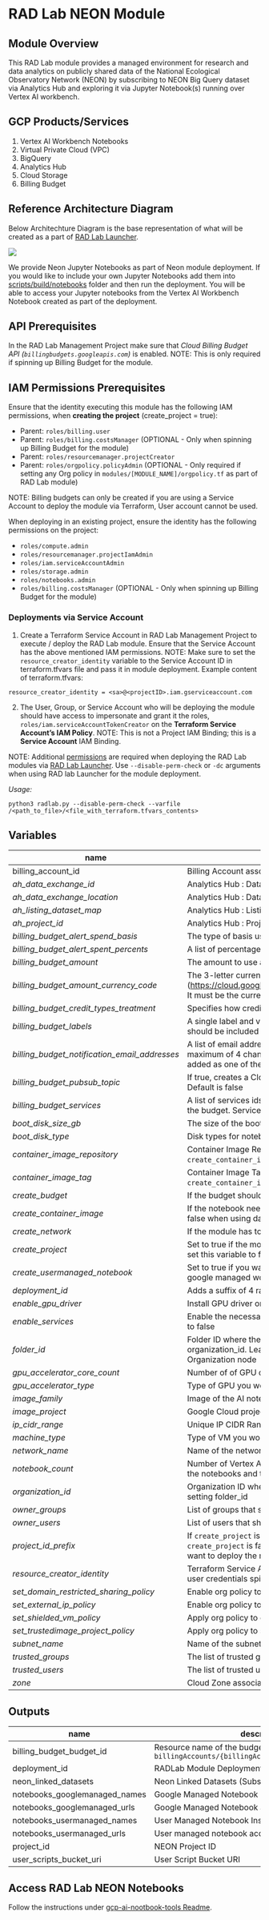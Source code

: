 # RAD Lab NEON Module

## Module Overview

This RAD Lab module provides a managed environment for research and data analytics on publicly shared data of the National Ecological Observatory Network (NEON) by subscribing to NEON Big Query dataset via Analytics Hub and exploring it via Jupyter Notebook(s) running over Vertex AI workbench.

## GCP Products/Services 

1. Vertex AI Workbench Notebooks
2. Virtual Private Cloud (VPC)
3. BigQuery
4. Analytics Hub
5. Cloud Storage
6. Billing Budget

## Reference Architecture Diagram

Below Architechture Diagram is the base representation of what will be created as a part of [RAD Lab Launcher](../../radlab-launcher/radlab.py).

![](../../docs/images/v9_neon.png)

We provide Neon Jupyter Notebooks as part of Neon module deployment. If you would like to include your own Jupyter Notebooks add them into [scripts/build/notebooks](./scripts/build/notebooks) folder and then run the deployment. You will be able to access your Jupyter notebooks from the Vertex AI Workbench Notebook created as part of the deployment.

## API Prerequisites

In the RAD Lab Management Project make sure that _Cloud Billing Budget API (`billingbudgets.googleapis.com`)_ is enabled. 
NOTE: This is only required if spinning up Billing Budget for the module.

## IAM Permissions Prerequisites

Ensure that the identity executing this module has the following IAM permissions, when **creating the project** (create_project = true): 

- Parent: `roles/billing.user`
- Parent: `roles/billing.costsManager` (OPTIONAL - Only when spinning up Billing Budget for the module)
- Parent: `roles/resourcemanager.projectCreator`
- Parent: `roles/orgpolicy.policyAdmin` (OPTIONAL - Only required if setting any Org policy in `modules/[MODULE_NAME]/orgpolicy.tf` as part of RAD Lab module)

NOTE: Billing budgets can only be created if you are using a Service Account to deploy the module via Terraform, User account cannot be used.

When deploying in an existing project, ensure the identity has the following permissions on the project:

- `roles/compute.admin`
- `roles/resourcemanager.projectIamAdmin`
- `roles/iam.serviceAccountAdmin`
- `roles/storage.admin`
- `roles/notebooks.admin`
- `roles/billing.costsManager` (OPTIONAL - Only when spinning up Billing Budget for the module)

### Deployments via Service Account

1. Create a Terraform Service Account in RAD Lab Management Project to execute / deploy the RAD Lab module. Ensure that the Service Account has the above mentioned IAM permissions.
NOTE: Make sure to set the `resource_creator_identity` variable to the Service Account ID in terraform.tfvars file and pass it in module deployment. Example content of terraform.tfvars: 
```
resource_creator_identity = <sa>@<projectID>.iam.gserviceaccount.com 
```

2. The User, Group, or Service Account who will be deploying the module should have access to impersonate and grant it the roles, `roles/iam.serviceAccountTokenCreator` on the **Terraform Service Account’s IAM Policy**.
NOTE: This is not a Project IAM Binding; this is a **Service Account** IAM Binding.

NOTE: Additional [permissions](../../radlab-launcher/README.md#iam-permissions-prerequisites) are required when deploying the RAD Lab modules via [RAD Lab Launcher](../../radlab-launcher). Use `--disable-perm-check` or `-dc` arguments when using RAD lab Launcher for the module deployment.

_Usage:_

```python3 radlab.py --disable-perm-check --varfile /<path_to_file>/<file_with_terraform.tfvars_contents>```


<!-- BEGIN TFDOC -->
## Variables

| name | description | type | required | default |
|---|---|:---: |:---:|:---:|
| billing_account_id | Billing Account associated to the GCP Resources | <code title="">string</code> | ✓ |  |
| *ah_data_exchange_id* | Analytics Hub : Data Exchange ID (shared with `allauthenticated` users) | <code title="">string</code> |  | <code title="">National_Ecological_Observatory_Network_NEON_pilot</code> |
| *ah_data_exchange_location* | Analytics Hub : Data Exchange Location | <code title="">string</code> |  | <code title="">us-central1</code> |
| *ah_listing_dataset_map* | Analytics Hub : Listing ID and Linked Dataset display name key value pair | <code title="map&#40;string&#41;">map(string)</code> |  | <code title="&#123;&#10;&#34;neon_chemical_properties_of_surface_water&#34; &#61; &#34;neon_chemical_properties_of_surface_water&#34;,&#10;&#34;neon_continuous_discharge&#34;                 &#61; &#34;neon_continuous_discharge&#34;&#10;&#125;">...</code> |
| *ah_project_id* | Analytics Hub : Project ID (associated to the data exchange & listing) | <code title="">string</code> |  | <code title="">neon-nonprod-bq-datasets</code> |
| *billing_budget_alert_spend_basis* | The type of basis used to determine if spend has passed the threshold | <code title="">string</code> |  | <code title="">CURRENT_SPEND</code> |
| *billing_budget_alert_spent_percents* | A list of percentages of the budget to alert on when threshold is exceeded | <code title="list&#40;number&#41;">list(number)</code> |  | <code title="">[0.5, 0.7, 1]</code> |
| *billing_budget_amount* | The amount to use as the budget in USD | <code title="">number</code> |  | <code title="">500</code> |
| *billing_budget_amount_currency_code* | The 3-letter currency code defined in ISO 4217 (https://cloud.google.com/billing/docs/resources/currency#list_of_countries_and_regions). It must be the currency associated with the billing account | <code title="">string</code> |  | <code title="">USD</code> |
| *billing_budget_credit_types_treatment* | Specifies how credits should be treated when determining spend for threshold calculations | <code title="">string</code> |  | <code title="">INCLUDE_ALL_CREDITS</code> |
| *billing_budget_labels* | A single label and value pair specifying that usage from only this set of labeled resources should be included in the budget | <code title="map&#40;string&#41;">map(string)</code> |  | <code title="&#123;&#125;&#10;validation &#123;&#10;condition     &#61; length&#40;var.billing_budget_labels&#41; &#60;&#61; 1&#10;error_message &#61; &#34;Only 0 or 1 labels may be supplied for the budget filter.&#34;&#10;&#125;">...</code> |
| *billing_budget_notification_email_addresses* | A list of email addresses which will be recieving billing budget notification alerts. A maximum of 4 channels are allowed as the first element of `trusted_users` is automatically added as one of the channel | <code title="set&#40;string&#41;">set(string)</code> |  | <code title="&#91;&#93;&#10;validation &#123;&#10;condition     &#61; length&#40;var.billing_budget_notification_email_addresses&#41; &#60;&#61; 4&#10;error_message &#61; &#34;Maximum of 4 email addresses are allowed for the budget monitoring channel.&#34;&#10;&#125;">...</code> |
| *billing_budget_pubsub_topic* | If true, creates a Cloud Pub/Sub topic where budget related messages will be published. Default is false | <code title="">bool</code> |  | <code title="">false</code> |
| *billing_budget_services* | A list of services ids to be included in the budget. If omitted, all services will be included in the budget. Service ids can be found at https://cloud.google.com/skus/ | <code title="list&#40;string&#41;">list(string)</code> |  | <code title="">null</code> |
| *boot_disk_size_gb* | The size of the boot disk in GB attached to this instance | <code title="">number</code> |  | <code title="">100</code> |
| *boot_disk_type* | Disk types for notebook instances | <code title="">string</code> |  | <code title="">PD_SSD</code> |
| *container_image_repository* | Container Image Repo, only set if creating container image notebook instance by setting `create_container_image` variable to true | <code title="">string</code> |  | <code title=""></code> |
| *container_image_tag* | Container Image Tag, only set if creating container image notebook instance by setting `create_container_image` variable to true | <code title="">string</code> |  | <code title="">latest</code> |
| *create_budget* | If the budget should be created | <code title="">bool</code> |  | <code title="">false</code> |
| *create_container_image* | If the notebook needs to have image type as Container set this variable to true, set it to false when using dafault image type i.e. VM | <code title="">bool</code> |  | <code title="">false</code> |
| *create_network* | If the module has to be deployed in an existing network, set this variable to false | <code title="">bool</code> |  | <code title="">true</code> |
| *create_project* | Set to true if the module has to create a project.  If you want to deploy in an existing project, set this variable to false | <code title="">bool</code> |  | <code title="">true</code> |
| *create_usermanaged_notebook* | Set to true if you want to create user managed workbench notebooks. If you want to create google managed workbench notebook, set this variable to false | <code title="">bool</code> |  | <code title="">true</code> |
| *deployment_id* | Adds a suffix of 4 random characters to the `project_id` | <code title="">string</code> |  | <code title="">null</code> |
| *enable_gpu_driver* | Install GPU driver on the instance | <code title="">bool</code> |  | <code title="">false</code> |
| *enable_services* | Enable the necessary APIs on the project.  When using an existing project, this can be set to false | <code title="">bool</code> |  | <code title="">true</code> |
| *folder_id* | Folder ID where the project should be created. It can be skipped if already setting organization_id. Leave blank if the project should be created directly underneath the Organization node | <code title="">string</code> |  | <code title=""></code> |
| *gpu_accelerator_core_count* | Number of of GPU core count | <code title="">number</code> |  | <code title="">0</code> |
| *gpu_accelerator_type* | Type of GPU you would like to spin up | <code title="">string</code> |  | <code title=""></code> |
| *image_family* | Image of the AI notebook | <code title="">string</code> |  | <code title="">tf-latest-cpu</code> |
| *image_project* | Google Cloud project where the image is hosted | <code title="">string</code> |  | <code title="">deeplearning-platform-release</code> |
| *ip_cidr_range* | Unique IP CIDR Range for AI Notebooks subnet | <code title="">string</code> |  | <code title="">10.142.190.0/24</code> |
| *machine_type* | Type of VM you would like to spin up | <code title="">string</code> |  | <code title="">n1-standard-4</code> |
| *network_name* | Name of the network to be created | <code title="">string</code> |  | <code title="">neon-network</code> |
| *notebook_count* | Number of Vertex AI Notebooks requested. NOTE: Reducing the notebook count will delete the notebooks and the data within the same | <code title="">number</code> |  | <code title="">1</code> |
| *organization_id* | Organization ID where GCP Resources need to get spin up. It can be skipped if already setting folder_id | <code title="">string</code> |  | <code title=""></code> |
| *owner_groups* | List of groups that should be added as the owner of the created project | <code title="list&#40;string&#41;">list(string)</code> |  | <code title="">[]</code> |
| *owner_users* | List of users that should be added as owner to the created project | <code title="list&#40;string&#41;">list(string)</code> |  | <code title="">[]</code> |
| *project_id_prefix* | If `create_project` is true, this will be the prefix of the Project ID & name created. If `create_project` is false this will be the actual Project ID, of the existing project where you want to deploy the module | <code title="">string</code> |  | <code title="">radlab-neon</code> |
| *resource_creator_identity* | Terraform Service Account which will be creating the GCP resources. If not set, it will use user credentials spinning up the module | <code title="">string</code> |  | <code title=""></code> |
| *set_domain_restricted_sharing_policy* | Enable org policy to allow all principals to be added to IAM policies | <code title="">bool</code> |  | <code title="">false</code> |
| *set_external_ip_policy* | Enable org policy to allow External (Public) IP addresses on virtual machines | <code title="">bool</code> |  | <code title="">false</code> |
| *set_shielded_vm_policy* | Apply org policy to disable shielded VMs | <code title="">bool</code> |  | <code title="">false</code> |
| *set_trustedimage_project_policy* | Apply org policy to set the trusted image projects | <code title="">bool</code> |  | <code title="">false</code> |
| *subnet_name* | Name of the subnet where to deploy the Notebooks | <code title="">string</code> |  | <code title="">neon-subnet</code> |
| *trusted_groups* | The list of trusted groups (e.g. `myteam@abc.com`) | <code title="set&#40;string&#41;">set(string)</code> |  | <code title="">[]</code> |
| *trusted_users* | The list of trusted users (e.g. `username@abc.com`) | <code title="set&#40;string&#41;">set(string)</code> |  | <code title="">[]</code> |
| *zone* | Cloud Zone associated to the AI Notebooks | <code title="">string</code> |  | <code title="">us-central1-c</code> |

## Outputs

| name | description | sensitive |
|---|---|:---:|
| billing_budget_budget_id | Resource name of the budget. Values are of the form `billingAccounts/{billingAccountId}/budgets/{budgetId}` | ✓ |
| deployment_id | RADLab Module Deployment ID |  |
| neon_linked_datasets | Neon Linked Datasets (Subscribed via Analytics Hub) |  |
| notebooks_googlemanaged_names | Google Managed Notebook Instance Names |  |
| notebooks_googlemanaged_urls | Google Managed Notebook access URLs |  |
| notebooks_usermanaged_names | User Managed Notebook Instance Names |  |
| notebooks_usermanaged_urls | User managed notebook access URLs |  |
| project_id | NEON Project ID |  |
| user_scripts_bucket_uri | User Script Bucket URI |  |
<!-- END TFDOC -->

## Access RAD Lab NEON Notebooks

Follow the instructions under [gcp-ai-nootbook-tools Readme](./scripts/usage/README.md).